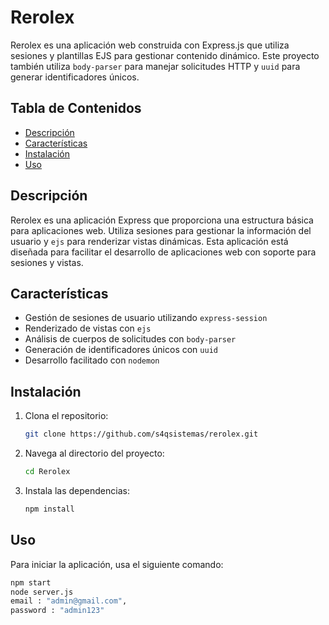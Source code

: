 # Rerolex

Rerolex es una aplicación web construida con Express.js que utiliza sesiones y plantillas EJS para gestionar contenido dinámico. Este proyecto también utiliza `body-parser` para manejar solicitudes HTTP y `uuid` para generar identificadores únicos.

## Tabla de Contenidos

- [Descripción](#descripción)
- [Características](#características)
- [Instalación](#instalación)
- [Uso](#uso)

## Descripción

Rerolex es una aplicación Express que proporciona una estructura básica para aplicaciones web. Utiliza sesiones para gestionar la información del usuario y `ejs` para renderizar vistas dinámicas. Esta aplicación está diseñada para facilitar el desarrollo de aplicaciones web con soporte para sesiones y vistas.

## Características

- Gestión de sesiones de usuario utilizando `express-session`
- Renderizado de vistas con `ejs`
- Análisis de cuerpos de solicitudes con `body-parser`
- Generación de identificadores únicos con `uuid`
- Desarrollo facilitado con `nodemon`

## Instalación

1. Clona el repositorio:

    ```bash
    git clone https://github.com/s4qsistemas/rerolex.git
    ```

2. Navega al directorio del proyecto:

    ```bash
    cd Rerolex
    ```

3. Instala las dependencias:

    ```bash
    npm install
    ```

## Uso

Para iniciar la aplicación, usa el siguiente comando:

```bash
npm start
node server.js
email : "admin@gmail.com",
password : "admin123"